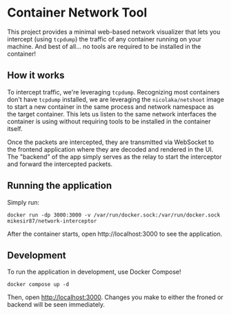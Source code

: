 # Container Network Tool

This project provides a minimal web-based network visualizer that lets you intercept (using `tcpdump`) the traffic of any container running on your machine. And best of all... no tools are required to be installed in the container!

## How it works

To intercept traffic, we're leveraging `tcpdump`. Recognizing most containers don't have `tcpdump` installed, we are leveraging the `nicolaka/netshoot` image to start a new container in the same process and network namespace as the target container. This lets us listen to the same network interfaces the container is using without requiring tools to be installed in the container itself.

Once the packets are intercepted, they are transmitted via WebSocket to the frontend application where they are decoded and rendered in the UI. The "backend" of the app simply serves as the relay to start the interceptor and forward the intercepted packets.

## Running the application

Simply run:

```
docker run -dp 3000:3000 -v /var/run/docker.sock:/var/run/docker.sock mikesir87/network-interceptor
```

After the container starts, open http://localhost:3000 to see the application.

## Development

To run the application in development, use Docker Compose!

```
docker compose up -d
```

Then, open [http://localhost:3000](http://localhost:3000). Changes you make to either the froned or backend will be seen immediately.

